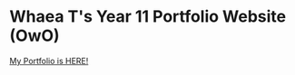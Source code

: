 # Whaea T's Year 11 Portfolio Website (OwO)
 
[My Portfolio is HERE!](https://whaeatkv.github.io/Year-11-Portfolio-Website/)